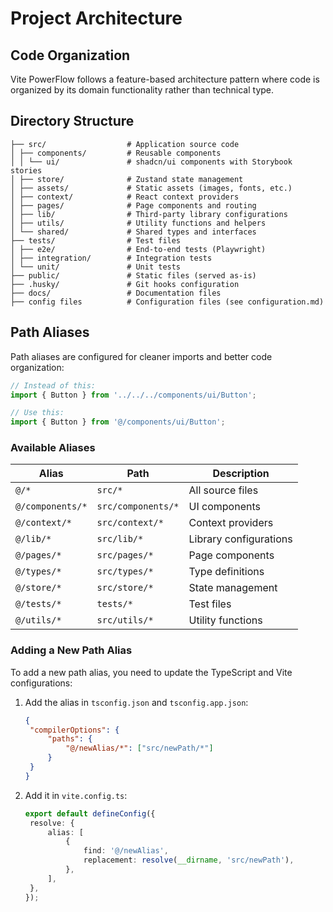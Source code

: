 # Project Architecture

## Code Organization

Vite PowerFlow follows a feature-based architecture pattern where code is organized by its domain functionality rather than technical type.

## Directory Structure

```
├── src/                  # Application source code
│ ├── components/         # Reusable components
│ │ └── ui/               # shadcn/ui components with Storybook stories
│ ├── store/              # Zustand state management
│ ├── assets/             # Static assets (images, fonts, etc.)
│ ├── context/            # React context providers
│ ├── pages/              # Page components and routing
│ ├── lib/                # Third-party library configurations
│ ├── utils/              # Utility functions and helpers
│ └── shared/             # Shared types and interfaces
├── tests/                # Test files
│ ├── e2e/                # End-to-end tests (Playwright)
│ ├── integration/        # Integration tests
│ └── unit/               # Unit tests
├── public/               # Static files (served as-is)
├── .husky/               # Git hooks configuration
├── docs/                 # Documentation files
├── config files          # Configuration files (see configuration.md)
```

## Path Aliases

Path aliases are configured for cleaner imports and better code organization:

```typescript
// Instead of this:
import { Button } from '../../../components/ui/Button';

// Use this:
import { Button } from '@/components/ui/Button';
```

### Available Aliases

| Alias            | Path               | Description            |
| ---------------- | ------------------ | ---------------------- |
| `@/*`            | `src/*`            | All source files       |
| `@/components/*` | `src/components/*` | UI components          |
| `@/context/*`    | `src/context/*`    | Context providers      |
| `@/lib/*`        | `src/lib/*`        | Library configurations |
| `@/pages/*`      | `src/pages/*`      | Page components        |
| `@/types/*`      | `src/types/*`      | Type definitions       |
| `@/store/*`      | `src/store/*`      | State management       |
| `@/tests/*`      | `tests/*`          | Test files             |
| `@/utils/*`      | `src/utils/*`      | Utility functions      |

### Adding a New Path Alias

To add a new path alias, you need to update the TypeScript and Vite configurations:

1. Add the alias in `tsconfig.json` and `tsconfig.app.json`:

   ```json
   {
   	"compilerOptions": {
   		"paths": {
   			"@/newAlias/*": ["src/newPath/*"]
   		}
   	}
   }
   ```

2. Add it in `vite.config.ts`:
   ```typescript
   export default defineConfig({
   	resolve: {
   		alias: [
   			{
   				find: '@/newAlias',
   				replacement: resolve(__dirname, 'src/newPath'),
   			},
   		],
   	},
   });
   ```
